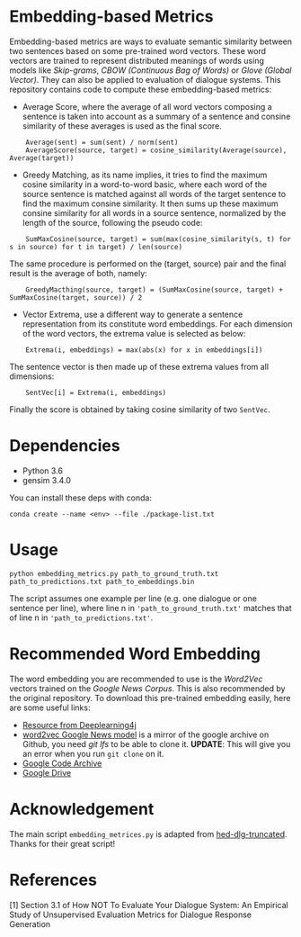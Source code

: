 # Embedding-based Metrics
Embedding-based metrics are ways to evaluate semantic similarity between two sentences
based on some pre-trained word vectors. These word vectors are trained to represent distributed
meanings of words using models like *Skip-grams*, *CBOW (Continuous Bag of Words)* or *Glove (Global Vector)*.
They can also be applied to evaluation of dialogue systems.
This repository contains code to compute these embedding-based metrics:
- Average Score, where the average of all word vectors composing a sentence is taken into account as
a summary of a sentence and consine similarity of these averages is used as the final score.
```
    Average(sent) = sum(sent) / norm(sent)
    AverageScore(source, target) = cosine_similarity(Average(source), Average(target))
```

- Greedy Matching, as its name implies, it tries to find the maximum cosine similarity in a word-to-word basic, where
each word of the source sentence is matched against all words of the target sentence to find the maximum consine similarity.
It then sums up these maximum consine similarity for all words in a source sentence, normalized by the length of the source,
following the pseudo code:
```
    SumMaxCosine(source, target) = sum(max(cosine_similarity(s, t) for s in source) for t in target) / len(source)
```
    
The same procedure is performed on the (target, source) pair and the final result is the average of both, namely:
```
    GreedyMacthing(source, target) = (SumMaxCosine(source, target) + SumMaxCosine(target, source)) / 2
```

- Vector Extrema, use a different way to generate a sentence representation from its constitute word embeddings.
For each dimension of the word vectors, the extrema value is selected as below:
```
    Extrema(i, embeddings) = max(abs(x) for x in embeddings[i])
```

The sentence vector is then made up of these extrema values from all dimensions:
```
    SentVec[i] = Extrema(i, embeddings)
```
    
Finally the score is obtained by taking cosine similarity of two `SentVec`.


# Dependencies
- Python 3.6
- gensim 3.4.0

You can install these deps with conda:

    conda create --name <env> --file ./package-list.txt
    
# Usage

    python embedding_metrics.py path_to_ground_truth.txt path_to_predictions.txt path_to_embeddings.bin

The script assumes one example per line (e.g. one dialogue or one sentence per line), 
where line n in `'path_to_ground_truth.txt'` matches that of line n in `'path_to_predictions.txt'`.

# Recommended Word Embedding
The word embedding you are recommended to use is the *Word2Vec* vectors trained on the *Google News Corpus*.
This is also recommended by the original repository. To download this pre-trained embedding easily, here are some useful links:
- [Resource from Deeplearning4j](https://deeplearning4jblob.blob.core.windows.net/resources/wordvectors/GoogleNews-vectors-negative300.bin.gz)
- [word2vec Google News model](https://github.com/mmihaltz/word2vec-GoogleNews-vectors.git) is a mirror of the google archive on Github,
you need *git lfs* to be able to clone it.
**UPDATE**: This will give you an error when you run `git clone` on it.
- [Google Code Archive](https://code.google.com/archive/p/word2vec/)
- [Google Drive](https://drive.google.com/file/d/0B7XkCwpI5KDYNlNUTTlSS21pQmM/edit)

# Acknowledgement
The main script `embedding_metrices.py` is adapted from [hed-dlg-truncated](https://github.com/julianser/hed-dlg-truncated).
Thanks for their great script!

# References
[1] Section 3.1 of How NOT To Evaluate Your Dialogue System: An Empirical Study of
Unsupervised Evaluation Metrics for Dialogue Response Generation

